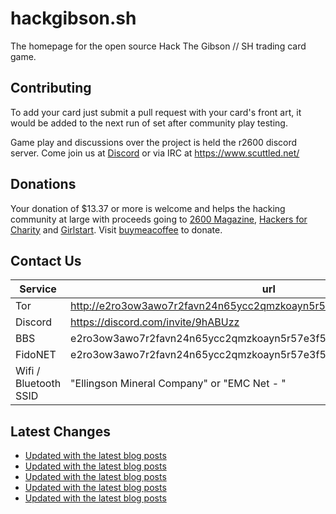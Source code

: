 # hackgibson.sh
The homepage for the open source Hack The Gibson // SH trading card game.


## Contributing

To add your card just submit a pull request with your card's front art, it would be added to the next run of set after community play testing.

Game play and discussions over the project is held the r2600 discord server. Come join us at [Discord](https://discord.com/invite/9hABUzz) or via IRC at https://www.scuttled.net/


## Donations

Your donation of $13.37 or more is welcome and helps the hacking community at large with proceeds going to [2600 Magazine](https://2600.com/), [Hackers for Charity](https://hackersforcharity.org) and [Girlstart](https://girlstart.org).  Visit [buymeacoffee](https://www.buymeacoffee.com/hackgibson.sh) to donate.


## Contact Us

Service | url
-|-
Tor | http://e2ro3ow3awo7r2favn24n65ycc2qmzkoayn5r57e3f56nvjwdcgg32ad.onion
Discord | https://discord.com/invite/9hABUzz
BBS | e2ro3ow3awo7r2favn24n65ycc2qmzkoayn5r57e3f56nvjwdcgg32ad.onion:23
FidoNET | e2ro3ow3awo7r2favn24n65ycc2qmzkoayn5r57e3f56nvjwdcgg32ad.onion:24554
Wifi / Bluetooth SSID | "Ellingson Mineral Company" or "EMC Net - <fidonet address>"

## Latest Changes
<!-- BLOG-POST-LIST:START -->
- [Updated with the latest blog posts](https://github.com/DFW2600/hackgibson.sh/commit/d7ef63852bf5af6fc8668d8583b8a41d493690ea)
- [Updated with the latest blog posts](https://github.com/DFW2600/hackgibson.sh/commit/6ca871fca54f0de575422a6cd8ca24313b6d7d1d)
- [Updated with the latest blog posts](https://github.com/DFW2600/hackgibson.sh/commit/f5554d7cbabbcbf39d56e4feb211a7fee95d45db)
- [Updated with the latest blog posts](https://github.com/DFW2600/hackgibson.sh/commit/8d3d66ea40645c75ee310c3a1e956489067a620b)
- [Updated with the latest blog posts](https://github.com/DFW2600/hackgibson.sh/commit/0a4c45d641c6190a0f346b88447d6e92befd7119)
<!-- BLOG-POST-LIST:END -->
